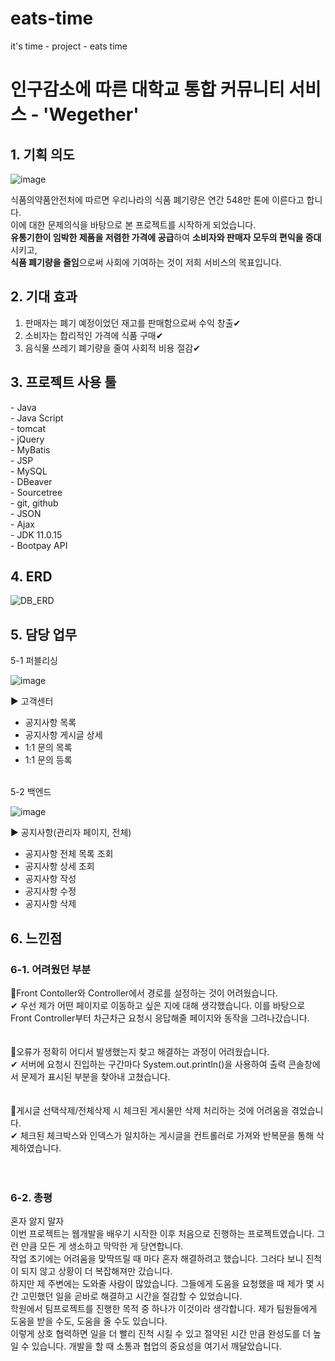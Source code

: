 # eats-time
it's time - project - eats time

<h1>인구감소에 따른 대학교 통합 커뮤니티 서비스 - 'Wegether'</h1>


<h2>1. 기획 의도</h2>

![image](https://github.com/Developer-Kimchi/eats-time/assets/129861604/895d61dd-bb5b-42d7-a617-bb6d0d508709)


식품의약품안전처에 따르면 우리나라의 식품 폐기량은 연간 548만 톤에 이른다고 합니다.<br>
이에 대한 문제의식을 바탕으로 본 프로젝트를 시작하게 되었습니다.<br>
<strong>유통기한이 임박한 제품을 저렴한 가격에 공급</strong>하여 <strong>소비자와 판매자 모두의 편익을 증대</strong>시키고,<br>
<strong>식품 폐기량을 줄임</strong>으로써 사회에 기여하는 것이 저희 서비스의 목표입니다.<br>

</div>


<h2>2. 기대 효과</h2>


1. 판매자는 폐기 예정이었던 재고를 판매함으로써 수익 창출✔<br>
2. 소비자는 합리적인 가격에 식품 구매✔<br>
3. 음식물 쓰레기 폐기량을 줄여 사회적 비용 절감✔<br>


<h2>3. 프로젝트 사용 툴</h2>
- Java<br>
- Java Script<br>
- tomcat<br>
- jQuery<br>
- MyBatis<br>
- JSP<br>
- MySQL<br>
- DBeaver<br>
- Sourcetree<br>
- git, github<br>
- JSON<br>
- Ajax<br>
- JDK 11.0.15<br>
- Bootpay API<br>

<h2>4. ERD</h2>

![DB_ERD](https://github.com/Developer-Kimchi/eats-time/assets/129861604/85f713a1-32b6-4b66-b2c5-27f338b9d228)

  
<h2>5. 담당 업무</h2>
5-1 퍼블리싱<br>

![image](https://github.com/Developer-Kimchi/eats-time/assets/129861604/56011819-c4c3-4328-a4bb-d6dda1e641bc)



▶ 고객센터
- 공지사항 목록
- 공지사항 게시글 상세
- 1:1 문의 목록
- 1:1 문의 등록

<br>
5-2 백엔드<br>

![image](https://github.com/Developer-Kimchi/eats-time/assets/129861604/2ec5d3e5-0097-407a-b658-e943b928a2d0)


▶ 공지사항(관리자 페이지, 전체)
- 공지사항 전체 목록 조회
- 공지사항 상세 조회
- 공지사항 작성
- 공지사항 수정
- 공지사항 삭제


<h2>6. 느낀점</h2>
<h3>6-1. 어려웠던 부분</h3>
📌Front Contoller와 Controller에서 경로를 설정하는 것이 어려웠습니다. <br>
✔ 우선 제가 어떤 페이지로 이동하고 싶은 지에 대해 생각했습니다. 이를 바탕으로 Front Controller부터 차근차근 요청시 응답해줄 페이지와 동작을 그려나갔습니다.<br><br>
<br>
📌오류가 정확히 어디서 발생했는지 찾고 해결하는 과정이 어려웠습니다. <br>
✔ 서버에 요청시 진입하는 구간마다 System.out.println()을 사용하여 출력 콘솔창에서 문제가 표시된 부분을 찾아내 고쳤습니다.<br><br>
<br>
📌게시글 선택삭제/전체삭제 시 체크된 게시물만 삭제 처리하는 것에 어려움을 겪었습니다. <br>
✔ 체크된 체크박스와 인덱스가 일치하는 게시글을 컨트롤러로 가져와 반복문을 통해 삭제하였습니다.<br><br>
<br>

<h3>6-2. 총평</h3>
 혼자 앓지 말자<br>
 이번 프로젝트는 웹개발을 배우기 시작한 이후 처음으로 진행하는 프로젝트였습니다. 그런 만큼 모든 게 생소하고 막막한 게 당연합니다.<br>
작업 초기에는 어려움을 맞딱뜨릴 때 마다 혼자 해결하려고 했습니다. 그러다 보니 진척이 되지 않고 상황이 더 복잡해져만 갔습니다.<br>
하지만 제 주변에는 도와줄 사람이 많았습니다. 그들에게 도움을 요청했을 때 제가 몇 시간 고민했던 일을 곧바로 해결하고 시간을 절감할 수 있었습니다.<br>
학원에서 팀프로젝트를 진행한 목적 중 하나가 이것이라 생각합니다. 제가 팀원들에게 도움을 받을 수도, 도움을 줄 수도 있습니다.<br>
이렇게 상호 협력하면 일을 더 빨리 진척 시킬 수 있고 절약된 시간 만큼 완성도를 더 높일 수 있습니다. 개발을 할 때 소통과 협업의 중요성을 여기서 깨달았습니다.<br>
